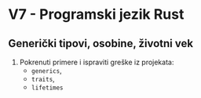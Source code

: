 # V7 - Programski jezik Rust

## Generički tipovi, osobine, životni vek

1. Pokrenuti primere i ispraviti greške iz projekata:
    - `generics`,
    - `traits`,
    - `lifetimes`
